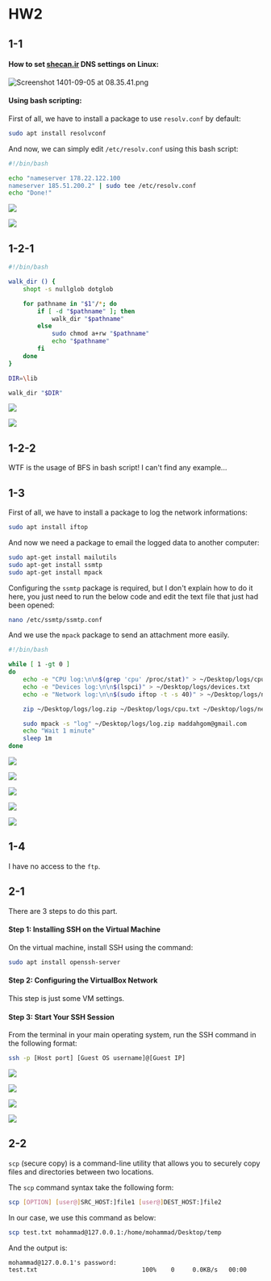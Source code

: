 # HW2

## 1-1

#### How to set [shecan.ir](https://shecan.ir) DNS settings on Linux:

![Screenshot 1401-09-05 at 08.35.41.png](/Users/moghaddam/Documents/GitHub/PythonLab/HW2/images/Screenshot%201401-09-05%20at%2008.35.41.png)

#### Using bash scripting:

First of all, we have to install a package to use `resolv.conf` by default:

```bash
sudo apt install resolvconf
```

And now, we can simply edit `/etc/resolv.conf` using this bash script:

```bash
#!/bin/bash

echo "nameserver 178.22.122.100
nameserver 185.51.200.2" | sudo tee /etc/resolv.conf
echo "Done!"
```

![](/Users/moghaddam/Documents/GitHub/PythonLab/HW2/images/VirtualBox_Ubuntu2204_26_11_2022_14_55_35.png)

![](/Users/moghaddam/Documents/GitHub/PythonLab/HW2/images/VirtualBox_Ubuntu2204_26_11_2022_14_56_26.png)

## 1-2-1

```bash
#!/bin/bash

walk_dir () {
    shopt -s nullglob dotglob

    for pathname in "$1"/*; do
        if [ -d "$pathname" ]; then
            walk_dir "$pathname"
        else
            sudo chmod a+rw "$pathname"
            echo "$pathname"
        fi
    done
}

DIR=\lib

walk_dir "$DIR"
```

![](/Users/moghaddam/Documents/GitHub/PythonLab/HW2/images/VirtualBox_Ubuntu2204_26_11_2022_14_58_46.png)

![](/Users/moghaddam/Documents/GitHub/PythonLab/HW2/images/VirtualBox_Ubuntu2204_26_11_2022_15_02_31.png)

## 1-2-2

WTF is the usage of BFS in bash script! I can't find any example...

## 1-3

First of all, we have to install a package to log the network informations:

```bash
sudo apt install iftop
```

And now we need a package to email the logged data to another computer:

```bash
sudo apt-get install mailutils
sudo apt-get install ssmtp
sudo apt-get install mpack
```

Configuring the `ssmtp` package is required, but I don't explain how to do it here, you just need to run the below code and edit the text file that just had been opened:

```bash
nano /etc/ssmtp/ssmtp.conf
```

And we use the `mpack` package to send an attachment more easily.

```bash
#!/bin/bash

while [ 1 -gt 0 ]
do
    echo -e "CPU log:\n\n$(grep 'cpu' /proc/stat)" > ~/Desktop/logs/cpu.txt
    echo -e "Devices log:\n\n$(lspci)" > ~/Desktop/logs/devices.txt
    echo -e "Network log:\n\n$(sudo iftop -t -s 40)" > ~/Desktop/logs/network.txt

    zip ~/Desktop/logs/log.zip ~/Desktop/logs/cpu.txt ~/Desktop/logs/network.txt ~/Desktop/logs/devices.txt

    sudo mpack -s "log" ~/Desktop/logs/log.zip maddahgom@gmail.com
    echo "Wait 1 minute"
    sleep 1m
done
```

![](/Users/moghaddam/Documents/GitHub/PythonLab/HW2/images/VirtualBox_Ubuntu2204_26_11_2022_22_35_47.png)

![](/Users/moghaddam/Documents/GitHub/PythonLab/HW2/images/VirtualBox_Ubuntu2204_26_11_2022_22_36_17.png)

![](/Users/moghaddam/Documents/GitHub/PythonLab/HW2/images/VirtualBox_Ubuntu2204_26_11_2022_22_36_24.png)

![](/Users/moghaddam/Documents/GitHub/PythonLab/HW2/images/VirtualBox_Ubuntu2204_26_11_2022_22_36_31.png)

![](/Users/moghaddam/Documents/GitHub/PythonLab/HW2/images/VirtualBox_Ubuntu2204_26_11_2022_22_36_40.png)

## 1-4

I have no access to the `ftp`.

## 2-1

There are 3 steps to do this part.

#### Step 1: Installing SSH on the Virtual Machine

On the virtual machine, install SSH using the command:

```bash
sudo apt install openssh-server
```

#### Step 2: Configuring the VirtualBox Network

This step is just some VM settings.

#### Step 3: Start Your SSH Session

From the terminal in your main operating system, run the SSH command in the following format:

```bash
ssh -p [Host port] [Guest OS username]@[Guest IP]
```

![](/Users/moghaddam/Documents/GitHub/PythonLab/HW2/images/Screenshot%20(9).png)

![](/Users/moghaddam/Documents/GitHub/PythonLab/HW2/images/Screenshot%20(10).png)

![](/Users/moghaddam/Documents/GitHub/PythonLab/HW2/images/Screenshot%20(12).png)

![](/Users/moghaddam/Documents/GitHub/PythonLab/HW2/images/Screenshot%20(13).png)

## 2-2

`scp` (secure copy) is a command-line utility that allows you to securely copy files and directories between two locations.

The `scp` command syntax take the following form:

```bash
scp [OPTION] [user@]SRC_HOST:]file1 [user@]DEST_HOST:]file2
```

In our case, we use this command as below:

```bash
scp test.txt mohammad@127.0.0.1:/home/mohammad/Desktop/temp
```

And the output is:

```
mohammad@127.0.0.1's password:
test.txt                             100%    0     0.0KB/s   00:00
```